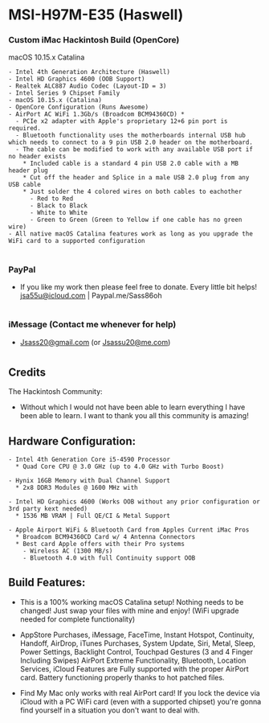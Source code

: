 # MSI-H97M-E35 (Haswell) 
### Custom iMac Hackintosh Build (OpenCore)

macOS 10.15.x Catalina 

```  
- Intel 4th Generation Architecture (Haswell)
- Intel HD Graphics 4600 (OOB Support)
- Realtek ALC887 Audio Codec (Layout-ID = 3)
- Intel Series 9 Chipset Family
- macOS 10.15.x (Catalina)
- OpenCore Configuration (Runs Awesome)
- AirPort AC WiFi 1.3Gb/s (Broadcom BCM94360CD) * 
  - PCIe x2 adapter with Apple's proprietary 12+6 pin port is required.
  - Bluetooth functionality uses the motherboards internal USB hub which needs to connect to a 9 pin USB 2.0 header on the motherboard.
  - The cable can be modified to work with any available USB port if no header exists 
    * Included cable is a standard 4 pin USB 2.0 cable with a MB header plug
    * Cut off the header and Splice in a male USB 2.0 plug from any USB cable
    * Just solder the 4 colored wires on both cables to eachother  
      - Red to Red
      - Black to Black 
      - White to White 
      - Green to Green (Green to Yellow if one cable has no green wire)     
- All native macOS Catalina features work as long as you upgrade the WiFi card to a supported configuration
```

#

### PayPal

- If you like my work then please feel free to donate. Every little bit helps! jsa55u@icloud.com | Paypal.me/Sass86oh

#

### iMessage (Contact me whenever for help)

- Jsass20@gmail.com (or Jsassu20@me.com)

#

## Credits

The Hackintosh Community:

- Without which I would not have been able to learn everything I have been able to learn. I want to thank you all this community is amazing!

   
## Hardware Configuration:

```  
- Intel 4th Generation Core i5-4590 Processor
  * Quad Core CPU @ 3.0 GHz (up to 4.0 GHz with Turbo Boost) 

- Hynix 16GB Memory with Dual Channel Support 
  * 2x8 DDR3 Modules @ 1600 MHz with 

- Intel HD Graphics 4600 (Works OOB without any prior configuration or 3rd party kext needed)
  * 1536 MB VRAM | Full QE/CI & Metal Support 

- Apple Airport WiFi & Bluetooth Card from Apples Current iMac Pros
  * Broadcom BCM94360CD Card w/ 4 Antenna Connectors
  * Best card Apple offers with their Pro systems  
    - Wireless AC (1300 MB/s) 
    - Bluetooth 4.0 with full Continuity support OOB  
```
    
## Build Features:

- This is a 100% working macOS Catalina setup! Nothing needs to be changed! Just swap your files with mine and enjoy! (WiFi upgrade needed for complete functionality)

- AppStore Purchases, iMessage, FaceTime, Instant Hotspot, Continuity, Handoff, AirDrop, iTunes Purchases, System Update, Siri, Metal, Sleep, Power Settings, Backlight Control, Touchpad Gestures (3 and 4 Finger Including Swipes) AirPort Extreme Functionality, Bluetooth, Location Services, iCloud Features are Fully supported with the proper AirPort card. Battery functioning properly thanks to hot patched files.  

- Find My Mac only works with real AirPort card! If you lock the device via iCloud with a PC WiFi card (even with a supported chipset) you're gonna find    yourself in a situation you don't want to deal with. 
    
